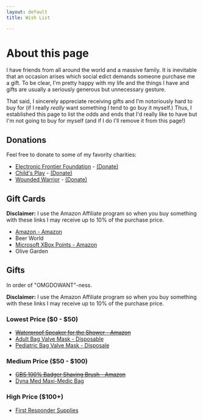 ```yaml
---
layout: default
title: Wish List

---
```


#  About this page

I have friends from all around the world and a massive family. It is inevitable that an occasion arises which social edict demands someone purchase me a gift. To be clear, I'm pretty happy with my life and the things I have and gifts are usually a seriously generous but unnecessary gesture. 

That said, I sincerely appreciate receiving gifts and I'm notoriously hard to buy for (if I really *really* want something I tend to go buy it myself.) Thus, I established this page to list the odds and ends that I'd really like to have but I'm not going to buy for myself (and if I do I'll remove it from this page!)

## Donations

Feel free to donate to some of my favority charities:

+  [Electronic Frontier Foundation](https://www.eff.org/about) - [(Donate)](https://supporters.eff.org/donate)
+  [Child's Play](http://www.childsplaycharity.org/) - [(Donate)](http://www.childsplaycharity.org/donate)
+  [Wounded Warrior](http://www.woundedwarriorproject.org/mission.aspx) - [(Donate)](https://support.woundedwarriorproject.org/default.aspx?tsid=66&campaignSource=WEBSITE&source=ONLINE)

## Gift Cards

**Disclaimer:** I use the Amazon Affiliate program so when you buy something with these links I may receive up to 10% of the purchase price.

+  [Amazon - Amazon](http://www.amazon.com/gp/product/B004LLIKVU/ref=as_li_ss_tl?ie=UTF8&camp=1789&creative=390957&creativeASIN=B004LLIKVU&linkCode=as2&tag=brooksgarrett-20)
+  Beer World
+  [Microsoft XBox Points - Amazon](http://www.amazon.com/gp/product/B000B9RI14/ref=as_li_ss_tl?ie=UTF8&camp=1789&creative=390957&creativeASIN=B000B9RI14&linkCode=as2&tag=brooksgarrett-20)
+  Olive Garden

## Gifts

In order of "OMGDOWANT"-ness.

**Disclaimer:** I use the Amazon Affiliate program so when you buy something with these links I may receive up to 10% of the purchase price.

### Lowest Price ($0 - $50)
+  ~~[Waterproof Speaker for the Shower - Amazon](http://www.amazon.com/gp/product/B00E4OFYKY/ref=as_li_ss_tl?ie=UTF8&camp=1789&creative=390957&creativeASIN=B00E4OFYKY&linkCode=as2&tag=brooksgarrett-20)~~
+  [Adult Bag Valve Mask - Disposable](http://www.galls.com/allied-healthcare-products-disposable-bvm-with-handle)
+  [Pediatric Bag Valve Mask - Disposale](http://www.galls.com/allied-healthcare-products-disposable-pediatric-bvm-with-handle)

### Medium Price ($50 - $100)
+  ~~[GBS 100% Badger Shaving Brush - Amazon](http://www.amazon.com/gp/product/B008N4GQP8/ref=as_li_ss_tl?ie=UTF8&camp=1789&creative=390957&creativeASIN=B008N4GQP8&linkCode=as2&tag=brooksgarrett-20)~~
+  [Dyna Med Maxi-Medic Bag](http://www.galls.com/dyna-med-maxi-medic-bag-with-waterproof-bottom)


### High Price ($100+)
+  [First Responder Supplies](http://www.galls.com/dyna-med-bls-refill-kit-supplies-only)
